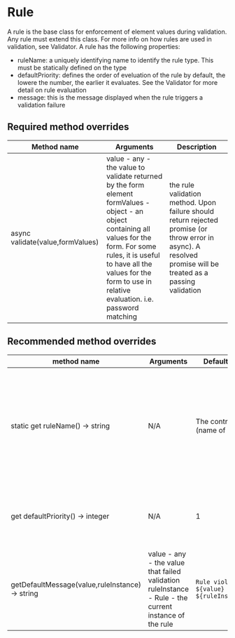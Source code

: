 # Rule
A rule is the base class for enforcement of element values during validation. Any rule must extend this class. For more info on how rules are used in validation, see Validator. A rule has the following properties:
- ruleName: a uniquely identifying name to identify the rule type. This must be statically defined on the type
- defaultPriority: defines the order of eveluation of the rule by default, the lowere the number, the earlier it evaluates. See the Validator for more detail on rule evaluation
- message: this is the message displayed when the rule triggers a validation failure

## Required method overrides
| Method name | Arguments | Description |
| -- | -- | --|
| async validate(value,formValues) | value - any - the value to validate returned by the form element<br/> formValues - object - an object containing all values for the form. For some rules, it is useful to have all the values for the form to use in relative evaluation. i.e. password matching | the rule validation method. Upon failure should return rejected promise (or throw error in async). A resolved promise will be treated as a passing validation |

## Recommended method overrides
| method name | Arguments | Default Return Value | Description |
| -- | -- | -- | -- |
| static get ruleName() -> string | N/A | The contructor name (name of class) | A unique name for the rule. It should be hyphen separated and contain only dom-friendly characters. **Note:** This is a static method |
| get defaultPriority() -> integer | N/A | 1 | The default priority of the rule if not overriden on the element | 
| getDefaultMessage(value,ruleInstance) -> string | value - any - the value that failed validation<br/>ruleInstance - Rule - the current instance of the rule |  `Rule violated for value ${value} - ${ruleInstance.ruleName}` | Returns a default error message for the violated rule if none provided on the element |

